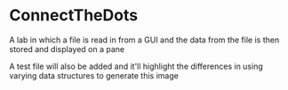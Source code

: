 # ConnectTheDots
A lab in which a file is read in from a GUI and the data from the file is then stored and displayed on a pane

A test file will also be added and it'll highlight the differences in using varying data structures to generate this image
